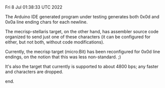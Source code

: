 Fri  8 Jul 01:38:33 UTC 2022

   The Arduino IDE generated program under testing generates
   both 0x0d and 0x0a line ending chars for each newline.

   The mecrisp-stellaris target, on the other hand, has assembler
   source code organized to send just one of these characters
   (it can be configured for either, but not both, without
   code modifications).

   Currently, the mecrisp target (micro:Bit) has been reconfigured
   for 0x0d line endings, on the notion that this was less
   non-standard. ;)

   It's also the target that currently is supported to about 4800 bps;
   any faster and characters are dropped.

end.
